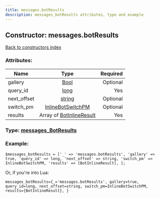 ```yaml
---
title: messages.botResults
description: messages_botResults attributes, type and example
---
```

## Constructor: messages.botResults  
[Back to constructors index](index.md)



### Attributes:

| Name     |    Type       | Required |
|----------|:-------------:|---------:|
|gallery|[Bool](../types/Bool.md) | Optional|
|query\_id|[long](../types/long.md) | Yes|
|next\_offset|[string](../types/string.md) | Optional|
|switch\_pm|[InlineBotSwitchPM](../types/InlineBotSwitchPM.md) | Optional|
|results|Array of [BotInlineResult](../types/BotInlineResult.md) | Yes|



### Type: [messages\_BotResults](../types/messages_BotResults.md)


### Example:

```
$messages_botResults = ['_' => 'messages.botResults', 'gallery' => true, 'query_id' => long, 'next_offset' => string, 'switch_pm' => InlineBotSwitchPM, 'results' => [BotInlineResult], ];
```  

Or, if you're into Lua:  


```
messages_botResults={_='messages.botResults', gallery=true, query_id=long, next_offset=string, switch_pm=InlineBotSwitchPM, results={BotInlineResult}, }

```


